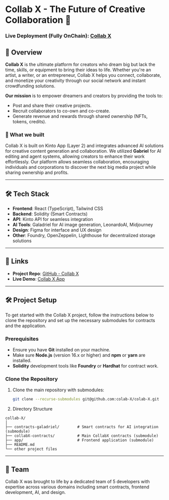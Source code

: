 # Collab X - The Future of Creative Collaboration 👥

### Live Deployment (Fully OnChain): [Collab X](https://collab-x-lake.vercel.app/)

## 🚀 Overview

**Collab X** is the ultimate platform for creators who dream big but lack the time, skills, or equipment to bring their ideas to life. Whether you're an artist, a writer, or an entrepreneur, Collab X helps you connect, collaborate, and monetize your creativity through our social network and instant crowdfunding solutions.

**Our mission** is to empower dreamers and creators by providing the tools to:

- Post and share their creative projects.
- Recruit collaborators to co-own and co-create.
- Generate revenue and rewards through shared ownership (NFTs, tokens, credits).

### 🌟 What we built

Collab X is built on Kinto App (Layer 2) and integrates advanced AI solutions for creative content generation and collaboration. We utilized **Gabriel** for AI editing and agent systems, allowing creators to enhance their work effortlessly. Our platform allows seamless collaboration, encouraging individuals and corporations to discover the next big media project while sharing ownership and profits.

---

## 🛠️ Tech Stack

- **Frontend**: React (TypeScript), Tailwind CSS
- **Backend**: Solidity (Smart Contracts)
- **API**: Kinto API for seamless integration
- **AI Tools**: Galadriel for AI image generation, LeonardoAI, Midjourney
- **Design**: Figma for interface and UX design
- **Other**: Foundry, OpenZeppelin, Lighthouse for decentralized storage solutions

---

## 🔗 Links

- **Project Repo**: [GitHub - Collab X](https://github.com/colab-X/colab-X)
- **Live Demo**: [Collab X App](https://collab-x-lake.vercel.app/)

---

## 🛠️ Project Setup

To get started with the Collab X project, follow the instructions below to clone the repository and set up the necessary submodules for contracts and the application.

### Prerequisites

- Ensure you have **Git** installed on your machine.
- Make sure **Node.js** (version 16.x or higher) and **npm** or **yarn** are installed.
- **Solidity** development tools like **Foundry** or **Hardhat** for contract work.

### Clone the Repository

1. Clone the main repository with submodules:

   ```bash
   git clone --recurse-submodules git@github.com:colab-X/colab-X.git
   ```

2. Directory Structure

```stdout
collab-X/
│
├── contracts-galadriel/        # Smart contracts for AI integration (submodule)
├── collabX-contracts/          # Main CollabX contracts (submodule)
├── app/                        # Frontend application (submodule)
├── README.md
└── other project files
```

---

## 👥 Team

Collab X was brought to life by a dedicated team of 5 developers with expertise across various domains including smart contracts, frontend development, AI, and design.
